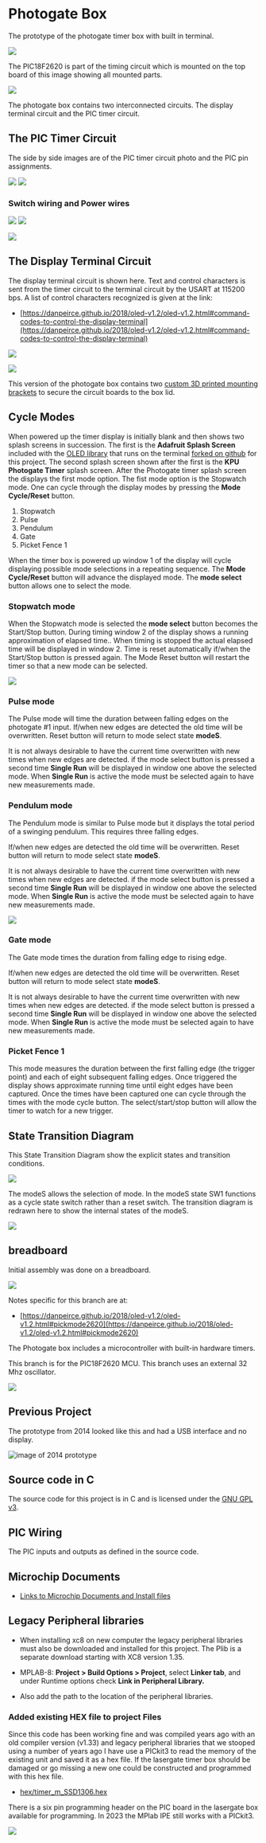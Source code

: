 # Photogate Box

The prototype of the photogate timer box with built in terminal. 

![](image/timerbox.jpg)

The PIC18F2620 is part of the timing circuit which is mounted on the top board of this image showing all
mounted parts.

![](image/all_mounted_parts.jpg)

The photogate box contains two interconnected circuits. The display terminal circuit and the PIC timer circuit.

## The PIC Timer Circuit

The side by side images are of the PIC timer circuit photo and the PIC pin assignments.

![](image/img-PIC-board.jpg)  ![](image/PIC-pins.png)

### Switch wiring and Power wires

![](image/switch-wiring.jpg)  ![](image/power-ground.jpg)

![](image/reset-switch-wiring.png)

## The Display Terminal Circuit

The display terminal circuit is shown 
here. Text and control characters is sent from the timer circuit to the terminal circuit
by the USART at 115200 bps. A list of control characters recognized is given at the link:

* [https://danpeirce.github.io/2018/oled-v1.2/oled-v1.2.html#command-codes-to-control-the-display-terminal](https://danpeirce.github.io/2018/oled-v1.2/oled-v1.2.html#command-codes-to-control-the-display-terminal)

![](image/terminal-front.jpg)

![](image/terminal-back.jpg)

This version of the photogate box contains two [custom 3D printed mounting brackets](https://github.com/danpeirce/pic-box-bracket) to secure the circuit boards to the box
lid.

## Cycle Modes

When powered up the timer display is initially blank and then shows two splash screens in succession. The first
is the **Adafruit Splash Screen** included with the [OLED library](https://danpeirce.github.io/2018/oled-v1.2/oled-v1.2.html#switching-to-current-adafruit-libraries-may-20-2018) that runs on the terminal
[forked on github](https://github.com/danpeirce/Adafruit_SSD1306/tree/terminal) for this project. The second splash screen shown after the first is the
**KPU Photogate Timer** splash screen. After the Photogate timer 
splash screen the displays the first mode option. The fist mode option is the Stopwatch mode. One can cycle through 
the display modes by pressing the **Mode Cycle/Reset** button. 

1. Stopwatch
2. Pulse
3. Pendulum
4. Gate
5. Picket Fence 1

When the timer box is powered up window 1 of the display will cycle displaying possible mode selections in a 
repeating sequence. The **Mode Cycle/Reset** button will advance the displayed mode. The **mode select** 
button allows one to select the mode.  

### Stopwatch mode

When the Stopwatch mode is selected the **mode select** button becomes the Start/Stop button.
During timing window 2 of the display shows a running approximation of elapsed time..
When timing is stopped the actual elapsed time will be displayed in window 2. Time is reset automatically if/when 
the Start/Stop button is pressed again.
The Mode Reset button will restart the timer so that a new mode can be selected.

![](image/stopwatch1.jpg)

### Pulse mode

The Pulse mode will time the duration between falling edges on the 
photogate #1 input. If/when new edges are detected the old time will be overwritten. Reset button
will return to mode select state **modeS**.

It is not always desirable to have the current time overwritten with new times when new edges are detected. if the mode select button 
is pressed a second time **Single Run** will be displayed in window one above the selected mode. When **Single Run** is active the mode
must be selected again to have new measurements made.    

### Pendulum mode

The Pendulum mode is similar to Pulse mode but it displays the total period of a swinging pendulum. This requires three falling edges.

If/when new edges are detected the old time will be overwritten. Reset button
will return to mode select state **modeS**.

It is not always desirable to have the current time overwritten with new times when new edges are detected. if the mode select button 
is pressed a second time **Single Run** will be displayed in window one above the selected mode. When **Single Run** is active the mode
must be selected again to have new measurements made.  

![](image/pendulum3.jpg)

### Gate mode

The Gate mode times the duration from falling edge to rising edge. 

If/when new edges are detected the old time will be overwritten. Reset button
will return to mode select state **modeS**.

It is not always desirable to have the current time overwritten with new times when new edges are detected. if the mode select button 
is pressed a second time **Single Run** will be displayed in window one above the selected mode. When **Single Run** is active the mode
must be selected again to have new measurements made. 

### Picket Fence 1

This mode measures the duration between the first falling edge (the trigger point) and each of eight subsequent 
falling edges. Once triggered the display shows approximate running time until eight edges have been captured. 
Once the times have been captured one can cycle through the times with the mode cycle button. 
The select/start/stop button will allow the timer to watch for a new trigger.

## State Transition Diagram

This State Transition Diagram show the explicit states and transition conditions.

![](image/mancyclemode-s.svg)

The modeS allows the selection of mode. In the modeS state SW1 functions as a cycle state switch
rather than a reset switch. The transition diagram is redrawn here to show the internal states 
of the modeS.

![](image/mancyclemode.svg)

## breadboard 

Initial assembly was done on a breadboard.

![](image/pickmode2620cct.jpg)

Notes specific for this branch are at:

* [https://danpeirce.github.io/2018/oled-v1.2/oled-v1.2.html#pickmode2620](https://danpeirce.github.io/2018/oled-v1.2/oled-v1.2.html#pickmode2620)

The Photogate box includes a microcontroller with built-in hardware timers.

This branch is for the PIC18F2620 MCU. This branch uses an external 32 Mhz oscillator.

![](image/timeswitchcct.jpg)

## Previous Project

The prototype from 2014 looked like this and had a USB interface and no display.

![image of 2014 prototype](image/box-gate.jpg)

## Source code in C

The source code for this project is in C and is licensed under the [GNU GPL v3](http://www.gnu.org/licenses/gpl-3.0.txt).

## PIC Wiring

The PIC inputs and outputs as defined in the source code.

## Microchip Documents

* [Links to Microchip Documents and Install files](doc/MicrochipDocs.md)

## Legacy Peripheral libraries

* When installing xc8 on new computer the legacy peripheral libraries must also be downloaded and installed for 
  this project. The Plib is a separate download starting with XC8 version 1.35.
  
* MPLAB-8:  **Project > Build Options > Project**, select **Linker tab**, and under Runtime options check **Link in 
  Peripheral Library.**
  
* Also add the path to the location of the peripheral libraries.

### Added existing HEX file to project Files

Since this code has been working fine and was compiled years ago with an old compiler version (v1.33) and legacy peripheral 
libraries that we stooped using a number of years ago I have use a PICkit3 to read the memory of the existing unit and saved 
it as a hex file. If the lasergate timer box should be damaged or go missing a new one could be constructed and programmed
with this hex file.

* [hex/timer_m_SSD1306.hex](hex/timer_m_SSD1306.hex)

There is a six pin programming header on the PIC board in the lasergate box available for programming. In 2023 the MPlab IPE 
still works with a PICkit3.

![](image/programming_timerbox.jpg)

